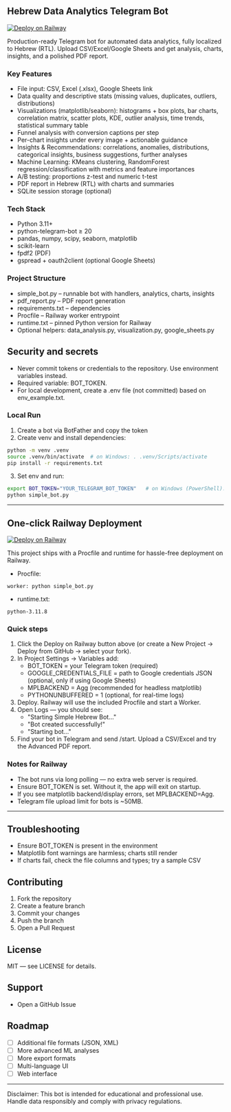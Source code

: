 ## Hebrew Data Analytics Telegram Bot

[![Deploy on Railway](https://railway.app/button.svg)](https://railway.app/new/template?templateUrl=https://github.com/Artisa111/hebrew-analytics-telegram-bot)

Production-ready Telegram bot for automated data analytics, fully localized to Hebrew (RTL). Upload CSV/Excel/Google Sheets and get analysis, charts, insights, and a polished PDF report.

### Key Features
- File input: CSV, Excel (.xlsx), Google Sheets link
- Data quality and descriptive stats (missing values, duplicates, outliers, distributions)
- Visualizations (matplotlib/seaborn): histograms + box plots, bar charts, correlation matrix, scatter plots, KDE, outlier analysis, time trends, statistical summary table
- Funnel analysis with conversion captions per step
- Per-chart insights under every image + actionable guidance
- Insights & Recommendations: correlations, anomalies, distributions, categorical insights, business suggestions, further analyses
- Machine Learning: KMeans clustering, RandomForest regression/classification with metrics and feature importances
- A/B testing: proportions z-test and numeric t-test
- PDF report in Hebrew (RTL) with charts and summaries
- SQLite session storage (optional)

### Tech Stack
- Python 3.11+
- python-telegram-bot ≥ 20
- pandas, numpy, scipy, seaborn, matplotlib
- scikit-learn
- fpdf2 (PDF)
- gspread + oauth2client (optional Google Sheets)

### Project Structure
- simple_bot.py – runnable bot with handlers, analytics, charts, insights
- pdf_report.py – PDF report generation
- requirements.txt – dependencies
- Procfile – Railway worker entrypoint
- runtime.txt – pinned Python version for Railway
- Optional helpers: data_analysis.py, visualization.py, google_sheets.py

## Security and secrets
- Never commit tokens or credentials to the repository. Use environment variables instead.
- Required variable: BOT_TOKEN.
- For local development, create a .env file (not committed) based on env_example.txt.

### Local Run
1) Create a bot via BotFather and copy the token
2) Create venv and install dependencies:
```bash
python -m venv .venv
source .venv/bin/activate  # on Windows: . .venv/Scripts/activate
pip install -r requirements.txt
```
3) Set env and run:
```bash
export BOT_TOKEN="YOUR_TELEGRAM_BOT_TOKEN"   # on Windows (PowerShell): $env:BOT_TOKEN="YOUR_TELEGRAM_BOT_TOKEN"
python simple_bot.py
```

---

## One-click Railway Deployment

[![Deploy on Railway](https://railway.app/button.svg)](https://railway.app/new/template?templateUrl=https://github.com/Artisa111/hebrew-analytics-telegram-bot)

This project ships with a Procfile and runtime for hassle-free deployment on Railway.

- Procfile:
```
worker: python simple_bot.py
```
- runtime.txt:
```
python-3.11.8
```

### Quick steps
1. Click the Deploy on Railway button above (or create a New Project → Deploy from GitHub → select your fork).
2. In Project Settings → Variables add:
   - BOT_TOKEN = your Telegram token (required)
   - GOOGLE_CREDENTIALS_FILE = path to Google credentials JSON (optional, only if using Google Sheets)
   - MPLBACKEND = Agg (recommended for headless matplotlib)
   - PYTHONUNBUFFERED = 1 (optional, for real-time logs)
3. Deploy. Railway will use the included Procfile and start a Worker.
4. Open Logs — you should see:
   - "Starting Simple Hebrew Bot..."
   - "Bot created successfully!"
   - "Starting bot..."
5. Find your bot in Telegram and send /start. Upload a CSV/Excel and try the Advanced PDF report.

### Notes for Railway
- The bot runs via long polling — no extra web server is required.
- Ensure BOT_TOKEN is set. Without it, the app will exit on startup.
- If you see matplotlib backend/display errors, set MPLBACKEND=Agg.
- Telegram file upload limit for bots is ~50MB.

---

## Troubleshooting
- Ensure BOT_TOKEN is present in the environment
- Matplotlib font warnings are harmless; charts still render
- If charts fail, check the file columns and types; try a sample CSV

## Contributing
1. Fork the repository
2. Create a feature branch
3. Commit your changes
4. Push the branch
5. Open a Pull Request

## License
MIT — see LICENSE for details.

## Support
- Open a GitHub Issue

## Roadmap
- [ ] Additional file formats (JSON, XML)
- [ ] More advanced ML analyses
- [ ] More export formats
- [ ] Multi-language UI
- [ ] Web interface

---

Disclaimer: This bot is intended for educational and professional use. Handle data responsibly and comply with privacy regulations.